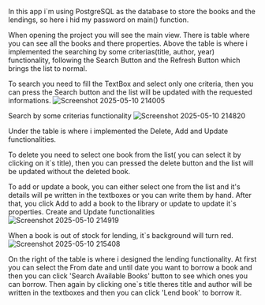 
In this app i`m using PostgreSQL as the database to store the books and the lendings, so here i hid my password on main() function.

When opening the project you will see the main view.
There is table where you can see all the books and there properties.
Above the table is where i implemented the searching by some criterias(title, author, year) functionality, following
the Search Button and the Refresh Button which brings the list to normal.

To search you need to fill the TextBox and select only one criteria, then you can press the Search button and the list 
will be updated with the requested informations.
![Screenshot 2025-05-10 214005](https://github.com/user-attachments/assets/c20ffe99-f971-442d-9b86-7d3b8a19a44c)

Search by some criterias functionality
![Screenshot 2025-05-10 214820](https://github.com/user-attachments/assets/7c9ef796-f1c0-4555-9b56-0f50037dcd1a)

Under the table is where i implemented the Delete, Add and Update functionalities.

To delete you need to select one book from the list( you can select it by clicking on it`s title), then you can pressed the delete button
and the list will be updated without the deleted book.

To add or update a book, you can either select one from the list and it's details will pe written in the textboxes or you can write them by hand.
After that, you click Add to add a book to the library or update to update it`s properties.
Create and Update functionalities
![Screenshot 2025-05-10 214919](https://github.com/user-attachments/assets/9b4b9049-bd48-4066-91bc-b165aa0fb6c8)


When a book is out of stock for lending, it`s background will turn red.
![Screenshot 2025-05-10 215408](https://github.com/user-attachments/assets/4460ea53-b68a-4d49-88cd-5704c8571abc)

On the right of the table is where i designed the lending functionality.
At first you can select the From date and until date you want to borrow a book and then you can click 'Search Available Books' button to see 
which ones you can borrow. Then again by clicking one`s title theres title and author will be written in the textboxes and then you can click
'Lend book' to borrow it.
